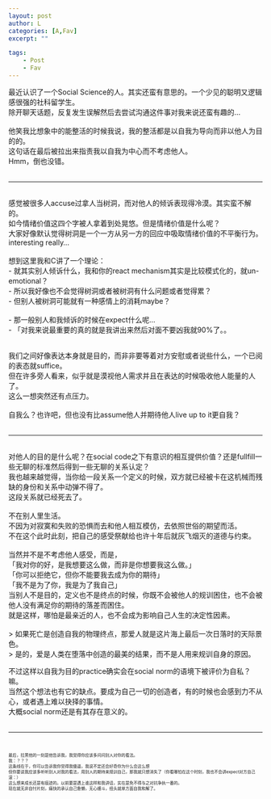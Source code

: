 ```yaml
---
layout: post
author: L
categories: [A,Fav]
excerpt: ""

tags:
    - Post
    - Fav
---
```

最近认识了一个Social Science的人。其实还蛮有意思的。一个少见的聪明又逻辑感很强的社科留学生。 <br>
除开聊天话题，反复发生误解然后去尝试沟通这件事对我来说还蛮有趣的… <br>
<br>
他笑我比想象中的能整活的时候我说，我的整活都是以自我为导向而非以他人为目的的。<br>
这句话在最后被拉出来指责我以自我为中心而不考虑他人。<br>
Hmm，倒也没错。<br>
<br>
* * *
<br>
感觉被很多人accuse过拿人当树洞，而对他人的倾诉表现得冷漠。其实蛮不解的。<br>
如今情绪价值这四个字被人拿着到处晃悠。但是情绪价值是什么呢？<br>
大家好像默认觉得树洞是一个一方从另一方的回应中吸取情绪价值的不平衡行为。<br>
interesting really…<br>
<br>
想到这里我和C讲了一个理论：<br>
 - 就其实别人倾诉什么，我和你的react mechanism其实是比较模式化的，就un-emotional？<br>
 - 所以我好像也不会觉得树洞或者被树洞有什么问题或者觉得累？<br>
 - 但别人被树洞可能就有一种感情上的消耗maybe？<br>
<br> 
 - 那一般别人和我倾诉的时候在expect什么呢...<br>
 - 「对我来说最重要的真的就是我讲出来然后对面不要凶我就90%了。。<br>

<br>我们之间好像表达本身就是目的，而非非要等着对方安慰或者说些什么，一个已阅的表态就suffice。<br>
但在许多旁人看来，似乎就是漠视他人需求并且在表达的时候吸收他人能量的人了。<br>
这么一想突然还有点压力。<br>
<br>
自我么？也许吧，但也没有比assume他人并期待他人live up to it更自我？<br>
<br>
* * *
<br>
对他人的目的是什么呢？在social code之下有意识的相互提供价值？还是fullfill一些无聊的标准然后得到一些无聊的关系认定？<br>
我也越来越觉得，当你给一段关系一个定义的时候，双方就已经被卡在这机械而残缺的身份和关系中动弹不得了。<br>
这段关系就已经死去了。<br>
<br>
不在别人里生活。<br>
不因为对寂寞和失败的恐惧而去和他人相互模仿，去依照世俗的期望而活。<br>
不在这个此时此刻，把自己的感受祭献给也许十年后就灰飞烟灭的道德与约束。<br>
<br>
当然并不是不考虑他人感受，而是，<br>
「我对你的好，是我想要这么做，而非是你想要我这么做。」<br>
「你可以拒绝它，但你不能要我去成为你的期待」<br>
「我不是为了你，我是为了我自己」<br>
当别人不是目的，定义也不是终点的时候，你既不会被他人的规训困住，也不会被他人没有满足你的期待的落差而困住。<br>
就是这样，哪怕是最亲近的人，也不会成为影响自己人生的决定性因素。<br>
<br>
> 如果死亡是创造自我的物理终点，那爱人就是这片海上最后一次日落时的天际景色。<br>
> 是的，爱是人类在堕落中创造的最美的结果，而不是人用来规训自身的原因。<br>

不过这样以自我为目的practice确实会在social norm的语境下被评价为自私？嘛。<br>
当然这个想法也有它的缺点。要成为自己一切的创造者，有的时候也会感到力不从心，或者遇上难以抉择的事情。<br>
大概social norm还是有其存在意义的。<br>
<br>
* * *
<br>
<p style="font-size:8px">
最后，拉黑他的一刻是他告诉我，我觉得你应该多问问别人对你的看法。<br>
我：？？？<br>
这条线在于，你可以告诉我你觉得我傻逼，我说不定还会好奇你为什么会这么想<br>
但你要说我应该多听听别人对我的看法，用别人的期待来规训自己，那我就只想消失了（你看哪怕在这个时刻，我也不会讲expect对方自己滚：）<br>
这么想来成长还是有痕迹的。以前要是遇上谁这样和我讲话，实在是免不得与之对抗争执一番的。<br>
现在就无非自忖片刻，痛快的承认自己惫懒，无心缠斗，扭头就单方面自我和解了。<br>

